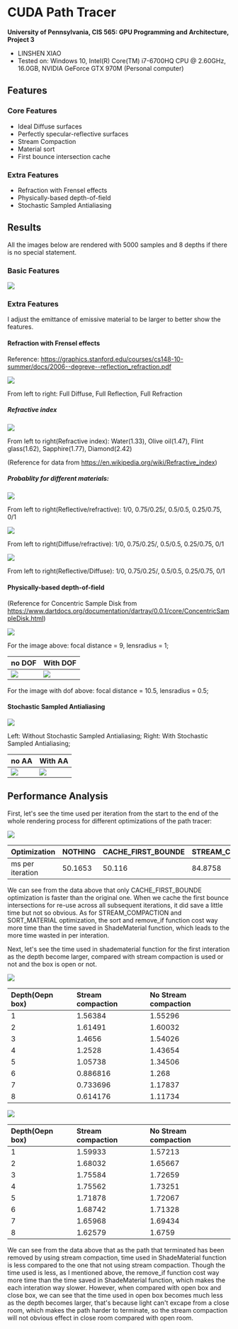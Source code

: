 CUDA Path Tracer
================

**University of Pennsylvania, CIS 565: GPU Programming and Architecture, Project 3**

* LINSHEN XIAO
* Tested on: Windows 10, Intel(R) Core(TM) i7-6700HQ CPU @ 2.60GHz, 16.0GB, NVIDIA GeForce GTX 970M (Personal computer)

## Features

### Core Features

* Ideal Diffuse surfaces
* Perfectly specular-reflective surfaces
* Stream Compaction
* Material sort
* First bounce intersection cache

### Extra Features

* Refraction with Frensel effects
* Physically-based depth-of-field
* Stochastic Sampled Antialiasing

## Results

All the images below are rendered with 5000 samples and 8 depths if there is no special statement.

### Basic Features

![](img/cornell.2017-10-01_19-39-04z.5000samp.png)

### Extra Features

I adjust the emittance of emissive material to be larger to better show the features.

#### Refraction with Frensel effects

Reference: https://graphics.stanford.edu/courses/cs148-10-summer/docs/2006--degreve--reflection_refraction.pdf

![](img/cornell2.2017-10-01_17-34-12z.5000samp.png)

From left to right: Full Diffuse, Full Reflection, Full Refraction

##### Refractive index

![](img/cornell_prob.2017-10-01_17-17-39z.5000samp.png)

From left to right(Refractive index): Water(1.33), Olive oil(1.47), Flint glass(1.62), Sapphire(1.77), Diamond(2.42)

(Reference for data from https://en.wikipedia.org/wiki/Refractive_index)

##### Probablity for different materials:

![](img/cornell_prob.2017-10-01_16-28-23z.5000samp.png)

From left to right(Reflective/refractive): 1/0, 0.75/0.25/, 0.5/0.5, 0.25/0.75, 0/1

![](img/cornell_prob.2017-10-01_16-35-29z.5000samp.png)

From left to right(Diffuse/refractive): 1/0, 0.75/0.25/, 0.5/0.5, 0.25/0.75, 0/1

![](img/cornell_prob.2017-10-01_16-42-11z.5000samp.png)

From left to right(Reflective/Diffuse): 1/0, 0.75/0.25/, 0.5/0.5, 0.25/0.75, 0/1

#### Physically-based depth-of-field

(Reference for Concentric Sample Disk from https://www.dartdocs.org/documentation/dartray/0.0.1/core/ConcentricSampleDisk.html)

![](img/cornell3.2017-09-29_19-28-18z.5000samp.png)

For the image above: focal distance = 9, lensradius = 1;

|no DOF | With DOF |
|------|------|
|![](img/cornell2.2017-10-01_17-34-12z.5000samp.png) | ![](img/cornell2.2017-10-01_17-40-31z.5000samp.png) |

For the image with dof above: focal distance = 10.5, lensradius = 0.5;

#### Stochastic Sampled Antialiasing

![](img/aacontrast.png)

Left: Without Stochastic Sampled Antialiasing; Right: With Stochastic Sampled Antialiasing;

|no AA | With AA |
|------|------|
|![](img/cornell2.2017-10-01_17-45-29z.5000samp.png) | ![](img/cornell2.2017-10-01_17-34-12z.5000samp.png) |

## Performance Analysis

First, let's see the time used per iteration from the start to the end of the whole rendering process for different optimizations of the path tracer:

![](img/Different_optimizations.png)

| Optimization     | NOTHING | CACHE_FIRST_BOUNDE | STREAM_COMPACTION | SORT_MATERIAL |
|:-----------------|:--------|:-------------------|:------------------|:--------------|
| ms per iteration | 50.1653 | 50.116             | 84.8758           | 319.047       |

We can see from the data above that only CACHE_FIRST_BOUNDE optimization is faster than the original one. When we cache the first bounce intersections for re-use across all subsequent iterations, it did save a little time but not so obvious. As for STREAM_COMPACTION and SORT_MATERIAL optimization, the sort and remove_if function cost way more time than the time saved in 
ShadeMaterial function, which leads to the more time wasted in per interation.

Next, let's see the time used in shadematerial function for the first interation as the depth become larger, compared with stream compaction is used or not and the box is open or not.

![](img/form3.png)

| Depth(Oepn box) | Stream compaction | No Stream compaction |
|:----------------|:------------------|:---------------------|
| 1               | 1.56384           | 1.55296              |
| 2               | 1.61491           | 1.60032              |
| 3               | 1.4656            | 1.54026              |
| 4               | 1.2528            | 1.43654              |
| 5               | 1.05738           | 1.34506              |
| 6               | 0.886816          | 1.268                |
| 7               | 0.733696          | 1.17837              |
| 8               | 0.614176          | 1.11734              |

![](img/form2.png)

| Depth(Oepn box) | Stream compaction | No Stream compaction |
|:----------------|:------------------|:---------------------|
| 1               | 1.59933           | 1.57213              |
| 2               | 1.68032           | 1.65667              |
| 3               | 1.75584           | 1.72659              |
| 4               | 1.75562           | 1.73251              |
| 5               | 1.71878           | 1.72067              |
| 6               | 1.68742           | 1.71328              |
| 7               | 1.65968           | 1.69434              |
| 8               | 1.62579           | 1.6759               |

We can see from the data above that as the path that terminated has been removed by using stream compaction, time used in ShadeMaterial function is less compared to the one that not using stream compaction. Though the time used is less, as I mentioned above, the remove_if function cost way more time than the time saved in ShadeMaterial function, which makes the each interation way slower. However, when compared with open box and close box, we can see that the time used in open box becomes much less as the depth becomes larger, that's because light can't excape from a close room, which makes the path harder to terminate, so the stream compaction will not obvious effect in close room compared with open room.
